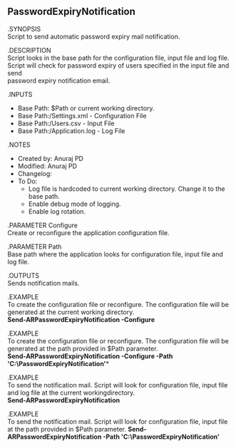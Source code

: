 ## PasswordExpiryNotification

.SYNOPSIS 
</br>Script to send automatic password expiry mail notification.

.DESCRIPTION
</br>Script looks in the base path for the configuration file, input file and log file.
</br>Script will check for password expiry of users specified in the input file and send 
</br>password expiry notification email.

.INPUTS
* Base Path: $Path or current working directory.
* Base Path:/Settings.xml - Configuration File
* Base Path:/Users.csv - Input File
* Base Path:/Application.log - Log File
   
.NOTES
* Created by: Anuraj PD
* Modified:  Anuraj PD
* Changelog:
* To Do:
    * Log file is hardcoded to current working directory. Change it to the base path.
    * Enable debug mode of logging.
    * Enable log rotation.

.PARAMETER Configure
</br>Create or reconfigure the application configuration file.

.PARAMETER Path
</br>Base path where the application looks for configuration file, input file and log file.

.OUTPUTS
</br>Sends notification mails.

.EXAMPLE
</br>To create the configuration file or reconfigure. The configuration file will be generated at 
the current working directory. 
</br>**Send-ARPasswordExpiryNotification -Configure**

.EXAMPLE
<br>To create the configuration file or reconfigure. The configuration file will be generated at 
the path provided in $Path parameter.
</br>**Send-ARPasswordExpiryNotification -Configure -Path 'C:\PasswordExpiryNotification'***

.EXAMPLE
</br>To send the notification mail. Script will look for configuration file, input file and log file
at the current workingdirectory.
</br>**Send-ARPasswordExpiryNotification**

.EXAMPLE
</br>To send the notification mail. Script will look for configuration file, input file
at the path provided in $Path parameter.
**Send-ARPasswordExpiryNotification -Path 'C:\PasswordExpiryNotification'**
